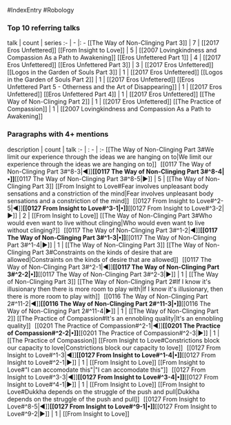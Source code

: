 #IndexEntry #Robology

### Top 10 referring talks
talk | count | series
:- | - |: -
[[The Way of Non-Clinging Part 3]] | 7 | [[2017 Eros Unfettered]]
[[From Insight to Love]] | 5 | [[2007 Lovingkindness and Compassion As a Path to Awakening]]
[[Eros Unfettered Part 1]] | 4 | [[2017 Eros Unfettered]]
[[Eros Unfettered Part 3]] | 3 | [[2017 Eros Unfettered]]
[[Logos in the Garden of Souls Part 3]] | 1 | [[2017 Eros Unfettered]]
[[Logos in the Garden of Souls Part 2]] | 1 | [[2017 Eros Unfettered]]
[[Eros Unfettered Part 5 - Otherness and the Art of Disappearing]] | 1 | [[2017 Eros Unfettered]]
[[Eros Unfettered Part 4]] | 1 | [[2017 Eros Unfettered]]
[[The Way of Non-Clinging Part 2]] | 1 | [[2017 Eros Unfettered]]
[[The Practice of Compassion]] | 1 | [[2007 Lovingkindness and Compassion As a Path to Awakening]]

### Paragraphs with 4+ mentions
description | count | talk
:- | : - | :-
[[The Way of Non-Clinging Part 3#We limit our experience through the ideas we are hanging on to\|We limit our experience through the ideas we are hanging on to]] &nbsp;&nbsp;[[0117 The Way of Non-Clinging Part 3#^8-3\|◀]]**[[0117 The Way of Non-Clinging Part 3#^8-4\|•]]**[[0117 The Way of Non-Clinging Part 3#^8-5\|▶]] | 5 | [[The Way of Non-Clinging Part 3]]
[[From Insight to Love#Fear involves unpleasant body sensations and a constriction of the mind\|Fear involves unpleasant body sensations and a constriction of the mind]] &nbsp;&nbsp;[[0127 From Insight to Love#^2-5\|◀]]**[[0127 From Insight to Love#^3-1\|•]]**[[0127 From Insight to Love#^3-2\|▶]] | 2 | [[From Insight to Love]]
[[The Way of Non-Clinging Part 3#Who would even want to live without clinging\|Who would even want to live without clinging?]] &nbsp;&nbsp;[[0117 The Way of Non-Clinging Part 3#^1-2\|◀]]**[[0117 The Way of Non-Clinging Part 3#^1-3\|•]]**[[0117 The Way of Non-Clinging Part 3#^1-4\|▶]] | 1 | [[The Way of Non-Clinging Part 3]]
[[The Way of Non-Clinging Part 3#Constraints on the kinds of desire that are allowed\|Constraints on the kinds of desire that are allowed]] &nbsp;&nbsp;[[0117 The Way of Non-Clinging Part 3#^2-1\|◀]]**[[0117 The Way of Non-Clinging Part 3#^2-2\|•]]**[[0117 The Way of Non-Clinging Part 3#^2-3\|▶]] | 1 | [[The Way of Non-Clinging Part 3]]
[[The Way of Non-Clinging Part 2#If I know it's illusionary then there is more room to play with\|If I know it's illusionary, then there is more room to play with]] &nbsp;&nbsp;[[0116 The Way of Non-Clinging Part 2#^11-2\|◀]]**[[0116 The Way of Non-Clinging Part 2#^11-3\|•]]**[[0116 The Way of Non-Clinging Part 2#^11-4\|▶]] | 1 | [[The Way of Non-Clinging Part 2]]
[[The Practice of Compassion#It's an ennobling quality\|It's an ennobling quality]] &nbsp;&nbsp;[[0201 The Practice of Compassion#^2-1\|◀]]**[[0201 The Practice of Compassion#^2-2\|•]]**[[0201 The Practice of Compassion#^2-3\|▶]] | 1 | [[The Practice of Compassion]]
[[From Insight to Love#Constrictions block our capacity to love\|Constrictions block our capacity to love]] &nbsp;&nbsp;[[0127 From Insight to Love#^1-3\|◀]]**[[0127 From Insight to Love#^1-4\|•]]**[[0127 From Insight to Love#^2-1\|▶]] | 1 | [[From Insight to Love]]
[[From Insight to Love#"I can accomodate this"\|"I can accomodate this"]] &nbsp;&nbsp;[[0127 From Insight to Love#^3-3\|◀]]**[[0127 From Insight to Love#^3-4\|•]]**[[0127 From Insight to Love#^4-1\|▶]] | 1 | [[From Insight to Love]]
[[From Insight to Love#Dukkha depends on the struggle of the push and pull\|Dukkha depends on the struggle of the push and pull]] &nbsp;&nbsp;[[0127 From Insight to Love#^8-5\|◀]]**[[0127 From Insight to Love#^9-1\|•]]**[[0127 From Insight to Love#^9-2\|▶]] | 1 | [[From Insight to Love]]


